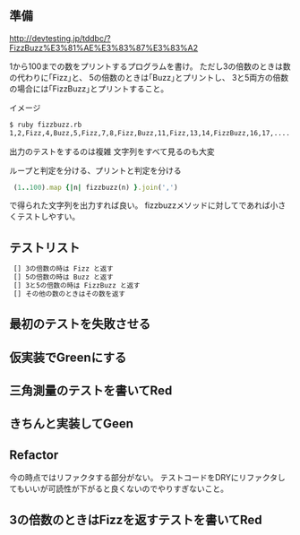 ## 準備

http://devtesting.jp/tddbc/?FizzBuzz%E3%81%AE%E3%83%87%E3%83%A2

1から100までの数をプリントするプログラムを書け。 ただし3の倍数のときは数の代わりに｢Fizz｣と、 5の倍数のときは｢Buzz｣とプリントし、 3と5両方の倍数の場合には｢FizzBuzz｣とプリントすること。

イメージ
```sh
$ ruby fizzbuzz.rb
1,2,Fizz,4,Buzz,5,Fizz,7,8,Fizz,Buzz,11,Fizz,13,14,FizzBuzz,16,17,....
```

出力のテストをするのは複雑
文字列をすべて見るのも大変

ループと判定を分ける、プリントと判定を分ける

```ruby
 (1..100).map {|n| fizzbuzz(n) }.join(',')
```
で得られた文字列を出力すれば良い。
fizzbuzzメソッドに対してであれば小さくテストしやすい。

## テストリスト

```todo.txt
 [] 3の倍数の時は Fizz と返す
 [] 5の倍数の時は Buzz と返す
 [] 3と5の倍数の時は FizzBuzz と返す
 [] その他の数のときはその数を返す
```

## 最初のテストを失敗させる

## 仮実装でGreenにする

## 三角測量のテストを書いてRed

## きちんと実装してGeen

## Refactor

今の時点ではリファクタする部分がない。
テストコードをDRYにリファクタしてもいいが可読性が下がると良くないのでやりすぎないこと。

## 3の倍数のときはFizzを返すテストを書いてRed
